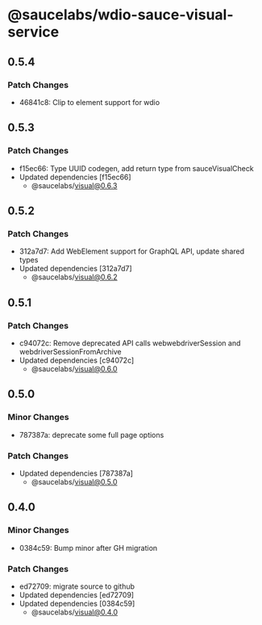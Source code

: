 # @saucelabs/wdio-sauce-visual-service

## 0.5.4

### Patch Changes

- 46841c8: Clip to element support for wdio

## 0.5.3

### Patch Changes

- f15ec66: Type UUID codegen, add return type from sauceVisualCheck
- Updated dependencies [f15ec66]
  - @saucelabs/visual@0.6.3

## 0.5.2

### Patch Changes

- 312a7d7: Add WebElement support for GraphQL API, update shared types
- Updated dependencies [312a7d7]
  - @saucelabs/visual@0.6.2

## 0.5.1

### Patch Changes

- c94072c: Remove deprecated API calls webwebdriverSession and webdriverSessionFromArchive
- Updated dependencies [c94072c]
  - @saucelabs/visual@0.6.0

## 0.5.0

### Minor Changes

- 787387a: deprecate some full page options

### Patch Changes

- Updated dependencies [787387a]
  - @saucelabs/visual@0.5.0

## 0.4.0

### Minor Changes

- 0384c59: Bump minor after GH migration

### Patch Changes

- ed72709: migrate source to github
- Updated dependencies [ed72709]
- Updated dependencies [0384c59]
  - @saucelabs/visual@0.4.0
